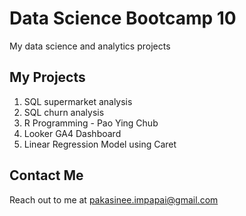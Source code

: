 # Data Science Bootcamp 10
My data science and analytics projects


## My Projects
1. SQL supermarket analysis
2. SQL churn analysis
3. R Programming - Pao Ying Chub
4. Looker GA4 Dashboard
5. Linear Regression Model using Caret



## Contact Me
Reach out to me at pakasinee.impapai@gmail.com

